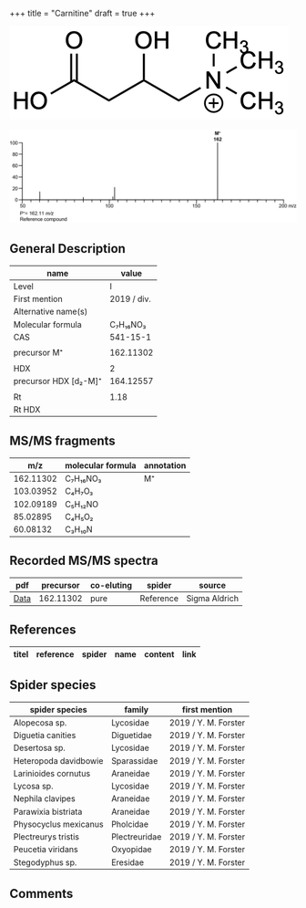 +++
title = "Carnitine"
draft = true
+++

![](/img/Carnitine.png)

![](/img_MSMS/162_Carnitine.png)

## General Description

| name                  | value       |
|-----------------------|-------------|
| Level                 | I           |
| First mention         | 2019 / div. |
| Alternative name(s)   |             |
| Molecular formula     | C₇H₁₆NO₃    |
| CAS                   | 541-15-1    |
|                       |             |
| precursor M⁺          | 162.11302   |
|                       |             |
| HDX                   | 2           |
| precursor HDX [d₂-M]⁺ | 164.12557   |
|                       |             |
| Rt                    | 1.18        |
| Rt HDX                |             |

## MS/MS fragments

| m/z       | molecular formula | annotation |
|-----------|-------------------|------------|
| 162.11302 | C₇H₁₆NO₃          | M⁺         |
| 103.03952 | C₄H₇O₃            |            |
| 102.09189 | C₅H₁₂NO           |            |
| 85.02895  | C₄H₅O₂            |            |
| 60.08132  | C₃H₁₀N            |            |

## Recorded MS/MS spectra

| pdf | precursor | co-eluting | spider    | source        |
|-----|-----------|------------|-----------|---------------|
| [Data](/pdf/162_Carnitine_1-18.pdf)    | 162.11302 | pure       | Reference | Sigma Aldrich |

## References

| titel  | reference | spider | name | content | link |
|--------|-----------|--------|------|---------|------|

## Spider species

| spider species        | family        | first mention        |
|-----------------------|---------------|----------------------|
| Alopecosa sp.         | Lycosidae     | 2019 / Y. M. Forster |
| Diguetia canities     | Diguetidae    | 2019 / Y. M. Forster |
| Desertosa sp.         | Lycosidae     | 2019 / Y. M. Forster |
| Heteropoda davidbowie | Sparassidae   | 2019 / Y. M. Forster |
| Larinioides cornutus  | Araneidae     | 2019 / Y. M. Forster |
| Lycosa sp.            | Lycosidae     | 2019 / Y. M. Forster |
| Nephila clavipes      | Araneidae     | 2019 / Y. M. Forster |
| Parawixia bistriata   | Araneidae     | 2019 / Y. M. Forster |
| Physocyclus mexicanus | Pholcidae     | 2019 / Y. M. Forster |
| Plectreurys tristis   | Plectreuridae | 2019 / Y. M. Forster |
| Peucetia viridans     | Oxyopidae     | 2019 / Y. M. Forster |
| Stegodyphus sp.       | Eresidae      | 2019 / Y. M. Forster |

## Comments